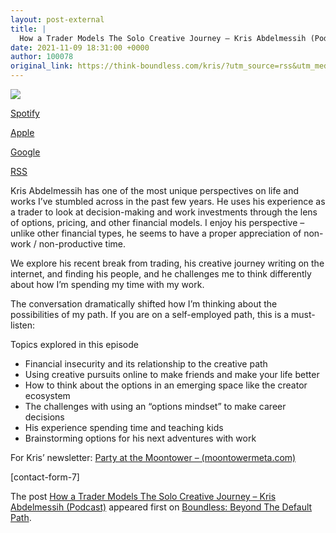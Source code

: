 ```yaml
---
layout: post-external
title: |
  How a Trader Models The Solo Creative Journey – Kris Abdelmessih (Podcast)
date: 2021-11-09 18:31:00 +0000
author: 100078
original_link: https://think-boundless.com/kris/?utm_source=rss&utm_medium=rss&utm_campaign=kris
---
```

![](https://i1.wp.com/think-boundless.com/wp-content/uploads/2021/11/kris-2.jpg?resize=1024%2C576&ssl=1)

[Spotify](https://open.spotify.com/episode/6Y84rwWn3ccoa6XMbgjn2o?si=O8jUU9-ZTpaNlb06rrhDQw)

[Apple](https://podcasts.apple.com/us/podcast/valuing-options-possibilities-on-the-solo-creator/id1328600107?i=1000541293508)

[Google](https://podcasts.google.com/feed/aHR0cHM6Ly9hbmNob3IuZm0vcy85MGQ0NDUwL3BvZGNhc3QvcnNz/episode/M2QxZTJiZWQtN2Y5Ni00ODM5LTg3MGYtZjQ0OTRiNDk3MWZi?sa=X&ved=0CAUQkfYCahcKEwiI5bC_3Iz0AhUAAAAAHQAAAAAQAQ)

[RSS](https://anchor.fm/s/90d4450/podcast/rss)

Kris Abdelmessih has one of the most unique perspectives on life and works I’ve stumbled across in the past few years. He uses his experience as a trader to look at decision-making and work investments through the lens of options, pricing, and other financial models.  I enjoy his perspective – unlike other financial types, he seems to have a proper appreciation of non-work / non-productive time.

We explore his recent break from trading, his creative journey writing on the internet, and finding his people, and he challenges me to think differently about how I’m spending my time with my work.

The conversation dramatically shifted how I’m thinking about the possibilities of my path.  If you are on a self-employed path, this is a must-listen:

Topics explored in this episode

- Financial insecurity and its relationship to the creative path
- Using creative pursuits online to make friends and make your life better
- How to think about the options in an emerging space like the creator ecosystem
- The challenges with using an “options mindset” to make career decisions
- His experience spending time and teaching kids
- Brainstorming options for his next adventures with work

For Kris’ newsletter: [Party at the Moontower – (moontowermeta.com)](https://moontowermeta.com/)

[contact-form-7]

The post [How a Trader Models The Solo Creative Journey – Kris Abdelmessih (Podcast)](https://think-boundless.com/kris/) appeared first on [Boundless: Beyond The Default Path](https://think-boundless.com).

